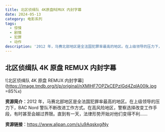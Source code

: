 ```yaml
---
title: 北区侦缉队 4K原盘REMUX 内封字幕
date: 2024-05-13
category: 电影系列
tags:
  - 惊悚
  - 剧情
  - 犯罪
  - 动作
description: '2012 年，马赛北部地区是全法国犯罪率最高的地区。在上级领导的压力下，BAC Nord 警队不断改进工作方式。在高风险地区，警察选择改变工作手段，有时甚至会越过界限。直到有一天，法律形势开始对他们变得不利……'
---
```


## 北区侦缉队 4K 原盘 REMUX 内封字幕

![北区侦缉队 4K 原盘 REMUX 内封字幕](https://image.tmdb.org/t/p/original/nXMlHF7OPZkCEPzIGd4ZqIA00lk.jpg =85%x)

**资源简介**：2012 年，马赛北部地区是全法国犯罪率最高的地区。在上级领导的压力下，BAC Nord 警队不断改进工作方式。在高风险地区，警察选择改变工作手段，有时甚至会越过界限。直到有一天，法律形势开始对他们变得不利……

**资源链接**：https://www.alipan.com/s/u9AqskxgiNy
